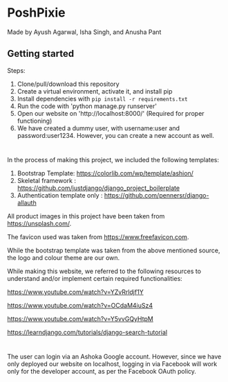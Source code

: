 # PoshPixie

Made by Ayush Agarwal, Isha Singh, and Anusha Pant

## Getting started

Steps:

1. Clone/pull/download this repository
2. Create a virtual environment, activate it, and install pip
3. Install dependencies with `pip install -r requirements.txt`
3. Run the code with 'python manage.py runserver' 
4. Open our website on 'http://localhost:8000/' (Required for proper functioning)  
5. We have created a dummy user, with username:user and password:user1234. However, you can create a new account as well.

# 

In the process of making this project, we included the following templates:

1. Bootstrap Template: https://colorlib.com/wp/template/ashion/
2. Skeletal framework : https://github.com/justdjango/django_project_boilerplate 
3. Authentication template only : https://github.com/pennersr/django-allauth

All product images in this project have been taken from https://unsplash.com/.

The favicon used was taken from https://www.freefavicon.com.

While the bootstrap template was taken from the above mentioned source, the logo and colour theme are our own.

While making this website, we referred to the following resources to understand and/or implement certain required functionalities:

https://www.youtube.com/watch?v=YZvRrldjf1Y

https://www.youtube.com/watch?v=OCdaM4iuSz4

https://www.youtube.com/watch?v=Y5vvGQyHtpM

https://learndjango.com/tutorials/django-search-tutorial   

#

The user can login via an Ashoka Google account. However, since we have only deployed our website on localhost, logging in via Facebook will work only for the developer account, as per the Facebook OAuth policy. 
